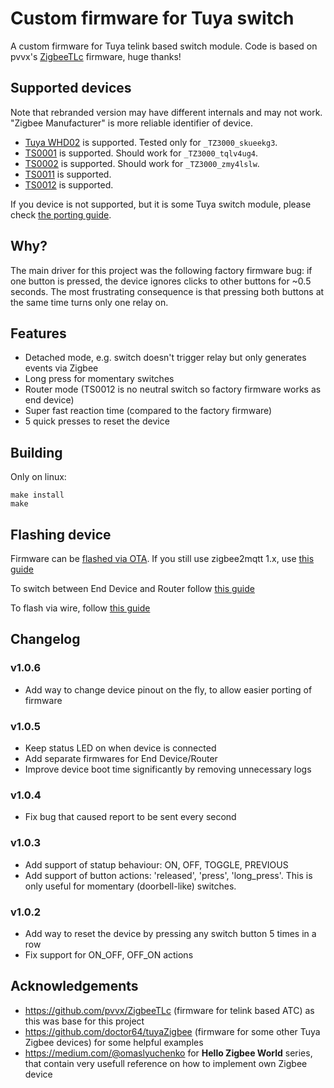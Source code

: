 # Custom firmware for Tuya switch

A custom firmware for Tuya telink based switch module. Code is based on pvvx's [ZigbeeTLc](https://github.com/pvvx/ZigbeeTLc) firmware, huge thanks!

## Supported devices

Note that rebranded version may have different internals and may not work. "Zigbee Manufacturer" is more reliable identifier of device.

- [Tuya WHD02](https://www.zigbee2mqtt.io/devices/WHD02.html) is supported. Tested only for `_TZ3000_skueekg3`. 
- [TS0001](https://www.zigbee2mqtt.io/devices/TS0001_switch_module.html) is supported. Should work for `_TZ3000_tqlv4ug4`.
- [TS0002](https://www.zigbee2mqtt.io/devices/TS0001_switch_module.html) is supported. Should work for `_TZ3000_zmy4lslw`.   
- [TS0011](https://www.zigbee2mqtt.io/devices/TS0012_switch_module.html) is supported. 
- [TS0012](https://www.zigbee2mqtt.io/devices/TS0012_switch_module.html) is supported. 

If you device is not supported, but it is some Tuya switch module, please check [the porting guide](./docs/porting_to_new_device.md).

## Why?

The main driver for this project was the following factory firmware bug: if one button is pressed, the device ignores clicks to other buttons for ~0.5 seconds. The most frustrating consequence is that pressing both buttons at the same time turns only one relay on.

## Features

- Detached mode, e.g. switch doesn't trigger relay but only generates events via Zigbee
- Long press for momentary switches
- Router mode (TS0012 is no neutral switch so factory firmware works as end device)
- Super fast reaction time (compared to the factory firmware)
- 5 quick presses to reset the device

## Building

Only on linux:

```
make install
make
```

## Flashing device

Firmware can be [flashed via OTA](./docs/ota_flash.md). If you still use zigbee2mqtt 1.x, use [this guide](./docs/ota_flash_z2m_v1.md)

To switch between End Device and Router follow [this guide](./docs/change_device_type.md)

To flash via wire, follow [this guide](./docs/flashing_via_wire.md)

## Changelog

### v1.0.6

- Add way to change device pinout on the fly, to allow easier porting of firmware 

### v1.0.5

- Keep status LED on when device is connected
- Add separate firmwares for End Device/Router
- Improve device boot time significantly by removing unnecessary logs 

### v1.0.4

- Fix bug that caused report to be sent every second

### v1.0.3

- Add support of statup behaviour: ON, OFF, TOGGLE, PREVIOUS
- Add support of button actions: 'released', 'press', 'long_press'. This is only useful for momentary (doorbell-like) switches.

### v1.0.2

- Add way to reset the device by pressing any switch button 5 times in a row 
- Fix support for ON_OFF, OFF_ON actions


## Acknowledgements

- https://github.com/pvvx/ZigbeeTLc (firmware for telink based ATC) as this was base for this project
- https://github.com/doctor64/tuyaZigbee (firmware for some other Tuya Zigbee devices) for some helpful examples
- https://medium.com/@omaslyuchenko for **Hello Zigbee World** series, that contain very usefull reference on how to implement own Zigbee device 
